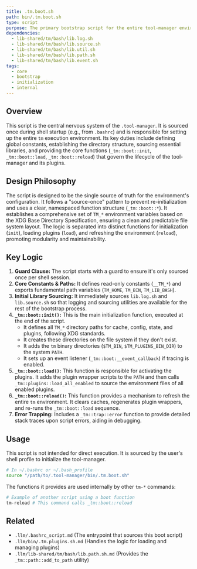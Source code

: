 ```yaml
---
title: .tm.boot.sh
path: bin/.tm.boot.sh
type: script
purpose: The primary bootstrap script for the entire tool-manager environment, responsible for initialization, path management, and loading core libraries.
dependencies:
  - lib-shared/tm/bash/lib.log.sh
  - lib-shared/tm/bash/lib.source.sh
  - lib-shared/tm/bash/lib.util.sh
  - lib-shared/tm/bash/lib.path.sh
  - lib-shared/tm/bash/lib.event.sh
tags:
  - core
  - bootstrap
  - initialization
  - internal
---
```


## Overview
This script is the central nervous system of the `.tool-manager`. It is sourced once during shell startup (e.g., from `.bashrc`) and is responsible for setting up the entire `tm` execution environment. Its key duties include defining global constants, establishing the directory structure, sourcing essential libraries, and providing the core functions (`_tm::boot::init`, `_tm::boot::load`, `_tm::boot::reload`) that govern the lifecycle of the tool-manager and its plugins.

## Design Philosophy
The script is designed to be the single source of truth for the environment's configuration. It follows a "source-once" pattern to prevent re-initialization and uses a clear, namespaced function structure (`_tm::boot::*`). It establishes a comprehensive set of `TM_*` environment variables based on the XDG Base Directory Specification, ensuring a clean and predictable file system layout. The logic is separated into distinct functions for initialization (`init`), loading plugins (`load`), and refreshing the environment (`reload`), promoting modularity and maintainability.

## Key Logic
1.  **Guard Clause:** The script starts with a guard to ensure it's only sourced once per shell session.
2.  **Core Constants & Paths:** It defines read-only constants (`__TM_*`) and exports fundamental path variables (`TM_HOME`, `TM_BIN`, `TM_LIB_BASH`).
3.  **Initial Library Sourcing:** It immediately sources `lib.log.sh` and `lib.source.sh` so that logging and sourcing utilities are available for the rest of the bootstrap process.
4.  **`_tm::boot::init()`:** This is the main initialization function, executed at the end of the script.
    - It defines all `TM_*` directory paths for cache, config, state, and plugins, following XDG standards.
    - It creates these directories on the file system if they don't exist.
    - It adds the `tm` binary directories (`$TM_BIN`, `$TM_PLUGINS_BIN_DIR`) to the system `PATH`.
    - It sets up an event listener (`_tm::boot:__event_callback`) if tracing is enabled.
5.  **`_tm::boot::load()`:** This function is responsible for activating the plugins. It adds the plugin wrapper scripts to the `PATH` and then calls `_tm::plugins::load_all_enabled` to source the environment files of all enabled plugins.
6.  **`_tm::boot::reload()`:** This function provides a mechanism to refresh the entire `tm` environment. It clears caches, regenerates plugin wrappers, and re-runs the `_tm::boot::load` sequence.
7.  **Error Trapping:** Includes a `_tm::trap::error` function to provide detailed stack traces upon script errors, aiding in debugging.

## Usage
This script is not intended for direct execution. It is sourced by the user's shell profile to initialize the tool-manager.

```bash
# In ~/.bashrc or ~/.bash_profile
source "/path/to/.tool-manager/bin/.tm.boot.sh"
```

The functions it provides are used internally by other `tm-*` commands:
```bash
# Example of another script using a boot function
tm-reload # This command calls _tm::boot::reload
```

## Related
- `.llm/.bashrc_script.md` (The entrypoint that sources this boot script)
- `.llm/bin/.tm.plugins.sh.md` (Handles the logic for loading and managing plugins)
- `.llm/lib-shared/tm/bash/lib.path.sh.md` (Provides the `_tm::path::add_to_path` utility)